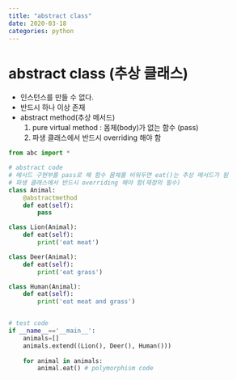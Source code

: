 ```yaml
---
title: "abstract class"
date: 2020-03-18
categories: python
---
```


# abstract class (추상 클래스)
* 인스턴스를 만들 수 없다.
* 반드시 하나 이상 존재
* abstract method(추상 메서드)
  1. pure virtual method : 몸체(body)가 없는 함수 (pass)
  2. 파생 클래스에서 반드시 overriding 해야 함
  
```python
from abc import *

# abstract code
# 메서드 구현부를 pass로 해 함수 몸체를 비워두면 eat()는 추상 메서드가 됨
# 파생 클래스에서 반드시 overriding 해야 함(재정의 필수)
class Animal:
    @abstractmethod
    def eat(self):
        pass

class Lion(Animal):
    def eat(self):
        print('eat meat')

class Deer(Animal):
    def eat(self):
        print('eat grass')

class Human(Animal):
    def eat(self):
        print('eat meat and grass')


# test code
if __name__=='__main__':
    animals=[]
    animals.extend((Lion(), Deer(), Human()))
    
    for animal in animals:
        animal.eat() # polymorphism code
```
